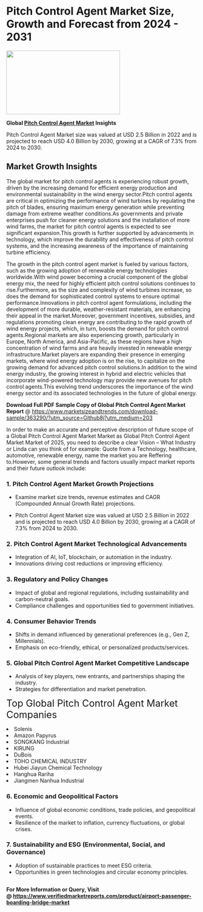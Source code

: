 <H1>Pitch Control Agent Market Size, Growth and Forecast from 2024 - 2031</H1><img class="aligncenter size-medium wp-image-584254" src="https://thirdeyenews.in/wp-content/uploads/2024/09/Global-Market-Research-300x168.jpeg" alt="" width="300" height="168" /><p><strong>Global&nbsp;<a href="https://www.marketsizeandtrends.com/download-sample/363290/?utm_source=Github8j?utm_medium=203">Pitch Control Agent Market</a> Insights</strong></p><p>Pitch Control Agent Market size was valued at USD 2.5 Billion in 2022 and is projected to reach USD 4.0 Billion by 2030, growing at a CAGR of 7.3% from 2024 to 2030.</p><p><h2>Market Growth Insights</h2> <p>The global market for pitch control agents is experiencing robust growth, driven by the increasing demand for efficient energy production and environmental sustainability in the wind energy sector.Pitch control agents are critical in optimizing the performance of wind turbines by regulating the pitch of blades, ensuring maximum energy generation while preventing damage from extreme weather conditions.As governments and private enterprises push for cleaner energy solutions and the installation of more wind farms, the market for pitch control agents is expected to see significant expansion.This growth is further supported by advancements in technology, which improve the durability and effectiveness of pitch control systems, and the increasing awareness of the importance of maintaining turbine efficiency.</p> <p>The growth in the pitch control agent market is fueled by various factors, such as the growing adoption of renewable energy technologies worldwide.With wind power becoming a crucial component of the global energy mix, the need for highly efficient pitch control solutions continues to rise.Furthermore, as the size and complexity of wind turbines increase, so does the demand for sophisticated control systems to ensure optimal performance.Innovations in pitch control agent formulations, including the development of more durable, weather-resistant materials, are enhancing their appeal in the market.Moreover, government incentives, subsidies, and regulations promoting clean energy are contributing to the rapid growth of wind energy projects, which, in turn, boosts the demand for pitch control agents.Regional markets are also experiencing growth, particularly in Europe, North America, and Asia-Pacific, as these regions have a high concentration of wind farms and are heavily invested in renewable energy infrastructure.Market players are expanding their presence in emerging markets, where wind energy adoption is on the rise, to capitalize on the growing demand for advanced pitch control solutions.In addition to the wind energy industry, the growing interest in hybrid and electric vehicles that incorporate wind-powered technology may provide new avenues for pitch control agents.This evolving trend underscores the importance of the wind energy sector and its associated technologies in the future of global energy.<p><span class=""><strong>Download Full PDF Sample Copy of Global Pitch Control Agent Market Report</strong> @ <a href="https://www.marketsizeandtrends.com/download-sample/363290/?utm_source=Github8j?utm_medium=203" target="_blank">https://www.marketsizeandtrends.com/download-sample/363290/?utm_source=Github8j?utm_medium=203</a></span></p><p>In order to make an accurate and perceptive description of future scope of a Global&nbsp;Pitch Control Agent Market Market as Global&nbsp;Pitch Control Agent Market Market of 2025, you need to describe a clear Vision &ndash; What Industry or Linda can you think of for example: Quote from a Technology, healthcare, automotive, renewable energy, name the market you are Reffering to.However, some general trends and factors usually impact market reports and their future outlook include:</p><h3>1.&nbsp;<strong>Pitch Control Agent Market Growth Projections</strong></h3><ul><li>Examine market size trends, revenue estimates and CAGR (Compounded Annual Growth Rate) projections.</li><li><p>Pitch Control Agent Market size was valued at USD 2.5 Billion in 2022 and is projected to reach USD 4.0 Billion by 2030, growing at a CAGR of 7.3% from 2024 to 2030.</p></li></ul><h3>2.&nbsp;<strong>Pitch Control Agent Market Technological Advancements</strong></h3><ul><li>Integration of AI, IoT, blockchain, or automation in the industry.</li><li>Innovations driving cost reductions or improving efficiency.</li></ul><h3>3.&nbsp;<strong>Regulatory and Policy Changes</strong></h3><ul><li>Impact of global and regional regulations, including sustainability and carbon-neutral goals.</li><li>Compliance challenges and opportunities tied to government initiatives.</li></ul><h3>4.&nbsp;<strong>Consumer Behavior Trends</strong></h3><ul><li>Shifts in demand influenced by generational preferences (e.g., Gen Z, Millennials).</li><li>Emphasis on eco-friendly, ethical, or personalized products/services.</li></ul><h3>5.&nbsp;<strong>Global Pitch Control Agent Market Competitive Landscape</strong></h3><ul><li>Analysis of key players, new entrants, and partnerships shaping the industry.</li><li>Strategies for differentiation and market penetration.</li></ul><p data-pm-slice="1 1 []"><span style="color: inherit; font-family: inherit; font-size: 25px;">Top Global Pitch Control Agent Market Companies</span></p><div class="" data-test-id=""><p><li>Solenis</li><li> Amazon Papyrus</li><li> SONGKANG Industrial</li><li> KIRUNG</li><li> DuBois</li><li> TOHO CHEMICAL INDUSTRY</li><li> Hubei Jiayun Chemical Technology</li><li> Hanghua Rariha</li><li> Jiangmen Nanhua Industrial</li></p></div><h3>6.&nbsp;<strong>Economic and Geopolitical Factors</strong></h3><ul><li>Influence of global economic conditions, trade policies, and geopolitical events.</li><li>Resilience of the market to inflation, currency fluctuations, or global crises.</li></ul><h3>7.&nbsp;<strong>Sustainability and ESG (Environmental, Social, and Governance)</strong></h3><ul><li>Adoption of sustainable practices to meet ESG criteria.</li><li>Opportunities in green technologies and circular economy principles.</li></ul><h2><strong style="font-size: 14px;">For More Information or Query, Visit @&nbsp;</strong><a style="background-color: #ffffff; font-size: 14px;" href="https://www.marketsizeandtrends.com/report/pitch-control-agent-market/" target="_blank">https://www.verifiedmarketreports.com/product/airport-passenger-boarding-bridge-market</a></h2>